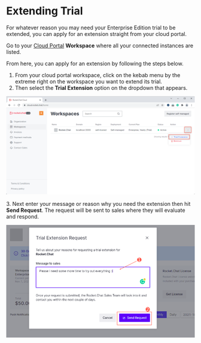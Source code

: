 # Extending Trial

For whatever reason you may need your Enterprise Edition trial to be extended, you can apply for an extension straight from your cloud portal.

Go to your [Cloud Portal](https://cloud.rocket.chat/home) **Workspace** where all your connected instances are listed.

From here, you can apply for an extension by following the steps below.

1. From your cloud portal workspace, click on the kebab menu by the extreme right on the workspace you want to extend its trial.
2. Then select the **Trial Extension** option on the dropdown that appears.

![](<../../.gitbook/assets/image (661) (1).png>)

3\. Next enter your message or reason why you need the extension then hit **Send Request**. The request will be sent to sales where they will evaluate and respond.

![](<../../.gitbook/assets/image (657) (1) (1) (1) (1) (1) (1) (1).png>)
